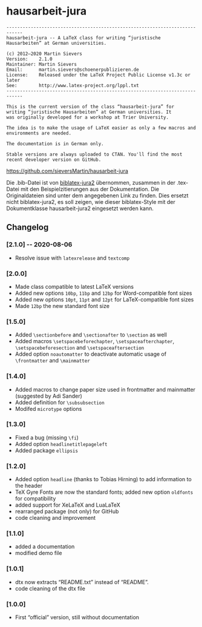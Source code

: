 # hausarbeit-jura
```
----------------------------------------------------------------------------
hausarbeit-jura -- A LaTeX class for writing “juristische Hausarbeiten” at German universities.

(c) 2012–2020 Martin Sievers
Version:    2.1.0
Maintainer: Martin Sievers
Email:      martin.sievers@schoenerpublizieren.de
License:    Released under the LaTeX Project Public License v1.3c or later
See:        http://www.latex-project.org/lppl.txt
----------------------------------------------------------------------------

This is the current version of the class “hausarbeit-jura” for
writing “juristische Hausarbeiten” at German universities. It
was originally developed for a workshop at Trier University.

The idea is to make the usage of LaTeX easier as only a few macros and
environments are needed.

The documentation is in German only.

Stable versions are always uploaded to CTAN. You'll find the most recent developer version on GitHub.
```

https://github.com/sieversMartin/hausarbeit-jura


Die .bib-Datei ist von [biblatex-jura2](https://ctan.org/pkg/biblatex-jura2)
übernommen, zusammen in der .tex-Datei mit den Beispielzitierungen aus der
Dokumentation. Die Originaldateien sind unter dem angegebenen Link zu finden.
Dies ersetzt nicht biblatex-jura2, es soll zeigen, wie dieser biblatex-Style mit
der Dokumentklasse hausarbeit-jura2 eingesetzt werden kann.



## Changelog

### [2.1.0] -- 2020-08-06

* Resolve issue with `latexrelease` and `textcomp`

### [2.0.0]

* Made class compatible to latest LaTeX versions
* Added new options `10bp`, `11bp` and `12bp` for Word-compatible font sizes
* Added new options `10pt`, `11pt` and `12pt` for LaTeX-compatible font sizes
* Made `12bp` the new standard font size

### [1.5.0]

* Added ``\sectionbefore`` and ``\sectionafter`` to ``\section`` as well
* Added macros ``\setspacebeforechapter``, ``\setspaceafterchapter``, ``\setspacebeforesection`` and ``\setspaceaftersection``
* Added option ``noautomatter`` to deactivate automatic usage of ``\frontmatter`` and ``\mainmatter``

### [1.4.0]

* Added macros to change paper size used in frontmatter and mainmatter (suggested by Adi Sander)
* Added definition for ``\subsubsection``
* Modifed ``microtype`` options

### [1.3.0]

* Fixed a bug (missing ``\fi``)
* Added option ``headlinetitlepageleft``
* Added package ``ellipsis``

### [1.2.0]

* Added option ``headline`` (thanks to Tobias Hirning) to add information to the header
* TeX Gyre Fonts are now the standard fonts; added new option ``oldfonts`` for compatibility
* added support for XeLaTeX and LuaLaTeX
* rearranged package (not only) for GitHub
* code cleaning and improvement

### [1.1.0]

* added a documentation
* modified demo file

### [1.0.1]

* dtx now extracts “README.txt” instead of “README”.
* code cleaning of the dtx file

### [1.0.0]

* First “official” version, still without documentation

